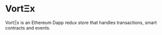 # VortΞx

VortΞx is an Ethereum Dapp redux store that handles transactions, smart contracts and events.
